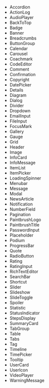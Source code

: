 - Accordion
- ActionLog
- AudioPlayer
- BackToTop
- Badge
- Banner
- Breadcrumbs
- ButtonGroup
- Calendar
- Carousel
- Coachmark
- CodeEditor
- Comment
- Confirmation
- Copyright
- DatePicker
- Details
- Diagram
- Dialog
- Divider
- Dropdown
- EmailInput
- FileInput
- FocusMark
- Gallery
- Gauge
- Grid
- Header
- Image
- InfoCard
- InfoMessage
- ItemList
- ItemPicker
- LoadingSpinner
- Menubar
- Message
- Modal
- NewsArticle
- Notification
- NumberField
- Pagination
- PaintbrushLogo
- PaintbrushTitle
- PasswordInput
- Placeholder
- Podium
- ProgressBar
- Quote
- RadioButton
- Rating
- RatingInput
- RichTextEditor
- SearchBar
- Shortcut
- Slider
- Slideshow
- SlideToggle
- Spoiler
- Statistic
- StatusIndicator
- StepsDisplay
- SummaryCard
- TabGroup
- Table
- Tabs
- Tag
- Timeline
- TimePicker
- Tooltip
- UserCard
- UserIcon
- VideoPlayer
- WarningMessage